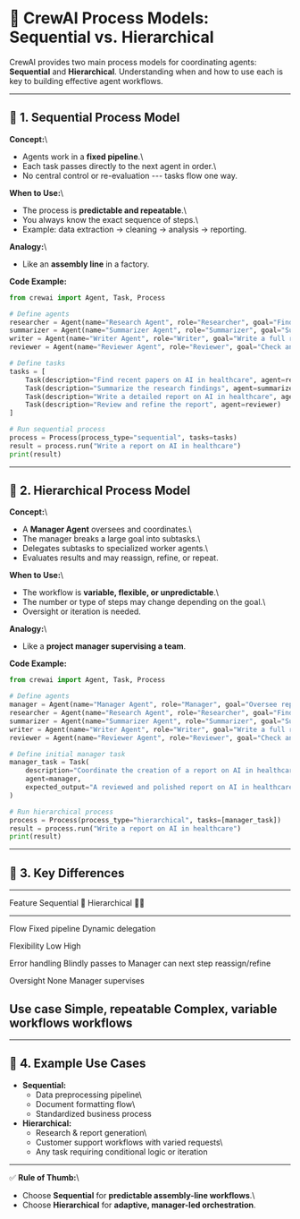 # 📘 CrewAI Process Models: Sequential vs. Hierarchical

CrewAI provides two main process models for coordinating agents:
**Sequential** and **Hierarchical**. Understanding when and how to use
each is key to building effective agent workflows.

------------------------------------------------------------------------

## 🔹 1. Sequential Process Model

**Concept:**\
- Agents work in a **fixed pipeline**.\
- Each task passes directly to the next agent in order.\
- No central control or re-evaluation --- tasks flow one way.

**When to Use:**\
- The process is **predictable and repeatable**.\
- You always know the exact sequence of steps.\
- Example: data extraction → cleaning → analysis → reporting.

**Analogy:**\
- Like an **assembly line** in a factory.

**Code Example:**

``` python
from crewai import Agent, Task, Process

# Define agents
researcher = Agent(name="Research Agent", role="Researcher", goal="Find recent papers on AI in healthcare")
summarizer = Agent(name="Summarizer Agent", role="Summarizer", goal="Summarize the research findings")
writer = Agent(name="Writer Agent", role="Writer", goal="Write a full report from the summary")
reviewer = Agent(name="Reviewer Agent", role="Reviewer", goal="Check and improve the final report")

# Define tasks
tasks = [
    Task(description="Find recent papers on AI in healthcare", agent=researcher),
    Task(description="Summarize the research findings", agent=summarizer),
    Task(description="Write a detailed report on AI in healthcare", agent=writer),
    Task(description="Review and refine the report", agent=reviewer)
]

# Run sequential process
process = Process(process_type="sequential", tasks=tasks)
result = process.run("Write a report on AI in healthcare")
print(result)
```

------------------------------------------------------------------------

## 🔹 2. Hierarchical Process Model

**Concept:**\
- A **Manager Agent** oversees and coordinates.\
- The manager breaks a large goal into subtasks.\
- Delegates subtasks to specialized worker agents.\
- Evaluates results and may reassign, refine, or repeat.

**When to Use:**\
- The workflow is **variable, flexible, or unpredictable**.\
- The number or type of steps may change depending on the goal.\
- Oversight or iteration is needed.

**Analogy:**\
- Like a **project manager supervising a team**.

**Code Example:**

``` python
from crewai import Agent, Task, Process

# Define agents
manager = Agent(name="Manager Agent", role="Manager", goal="Oversee report creation and assign tasks")
researcher = Agent(name="Research Agent", role="Researcher", goal="Find recent papers on AI in healthcare")
summarizer = Agent(name="Summarizer Agent", role="Summarizer", goal="Summarize the research findings")
writer = Agent(name="Writer Agent", role="Writer", goal="Write a full report from the summary")
reviewer = Agent(name="Reviewer Agent", role="Reviewer", goal="Check and improve the final report")

# Define initial manager task
manager_task = Task(
    description="Coordinate the creation of a report on AI in healthcare by assigning subtasks to other agents.",
    agent=manager,
    expected_output="A reviewed and polished report on AI in healthcare"
)

# Run hierarchical process
process = Process(process_type="hierarchical", tasks=[manager_task])
result = process.run("Write a report on AI in healthcare")
print(result)
```

------------------------------------------------------------------------

## 🔹 3. Key Differences

  -----------------------------------------------------------------------
  Feature                     Sequential 🚶       Hierarchical 🧑‍💼
  --------------------------- ------------------- -----------------------
  Flow                        Fixed pipeline      Dynamic delegation

  Flexibility                 Low                 High

  Error handling              Blindly passes to   Manager can
                              next step           reassign/refine

  Oversight                   None                Manager supervises

  Use case                    Simple, repeatable  Complex, variable
                              workflows           workflows
  -----------------------------------------------------------------------

------------------------------------------------------------------------

## 🔹 4. Example Use Cases

-   **Sequential:**
    -   Data preprocessing pipeline\
    -   Document formatting flow\
    -   Standardized business process
-   **Hierarchical:**
    -   Research & report generation\
    -   Customer support workflows with varied requests\
    -   Any task requiring conditional logic or iteration

------------------------------------------------------------------------

✅ **Rule of Thumb:**\
- Choose **Sequential** for **predictable assembly-line workflows**.\
- Choose **Hierarchical** for **adaptive, manager-led orchestration**.
